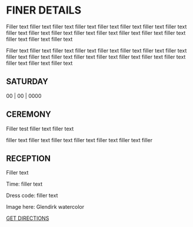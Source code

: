 <h1 id="details"> FINER DETAILS </h1>

Filler text filler text filler text filler text filler text filler text filler text filler text filler text filler text filler text filler text filler text filler text filler text filler text filler text filler text filler text

Filler text filler text filler text filler text filler text filler text filler text filler text filler text filler text filler text filler text filler text filler text filler text filler text filler text filler text filler text

## SATURDAY

00 | 00 | 0000

## CEREMONY

Filler test filler text filler text

filler text filler text filler text filler text filler text filler text filler

## RECEPTION

Filler text

Time: filler text

Dress code: filler text

Image here: Glendirk watercolor

[GET DIRECTIONS]()
